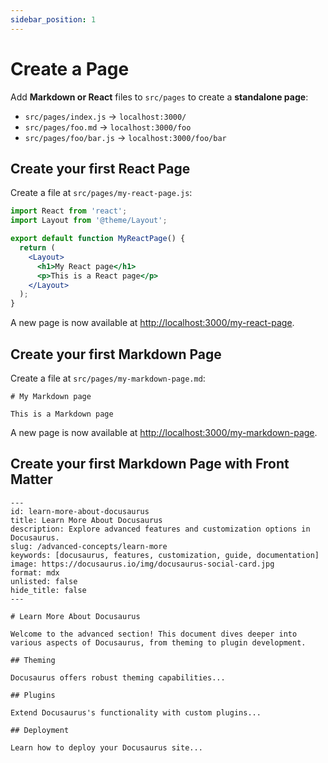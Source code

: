 ```yaml
---
sidebar_position: 1
---
```


# Create a Page

Add **Markdown or React** files to `src/pages` to create a **standalone page**:

- `src/pages/index.js` → `localhost:3000/`
- `src/pages/foo.md` → `localhost:3000/foo`
- `src/pages/foo/bar.js` → `localhost:3000/foo/bar`

## Create your first React Page

Create a file at `src/pages/my-react-page.js`:

```jsx title="src/pages/my-react-page.js"
import React from 'react';
import Layout from '@theme/Layout';

export default function MyReactPage() {
  return (
    <Layout>
      <h1>My React page</h1>
      <p>This is a React page</p>
    </Layout>
  );
}
```

A new page is now available at [http://localhost:3000/my-react-page](http://localhost:3000/my-react-page).

## Create your first Markdown Page

Create a file at `src/pages/my-markdown-page.md`:

```mdx title="src/pages/my-markdown-page.md"
# My Markdown page

This is a Markdown page
```

A new page is now available at [http://localhost:3000/my-markdown-page](http://localhost:3000/my-markdown-page).


## Create your first Markdown Page with Front Matter

```mdx title="src/pages/my-markdown-page-front-matter.md"
---
id: learn-more-about-docusaurus
title: Learn More About Docusaurus
description: Explore advanced features and customization options in Docusaurus.
slug: /advanced-concepts/learn-more
keywords: [docusaurus, features, customization, guide, documentation]
image: https://docusaurus.io/img/docusaurus-social-card.jpg
format: mdx
unlisted: false
hide_title: false
---

# Learn More About Docusaurus

Welcome to the advanced section! This document dives deeper into various aspects of Docusaurus, from theming to plugin development.

## Theming

Docusaurus offers robust theming capabilities...

## Plugins

Extend Docusaurus's functionality with custom plugins...

## Deployment

Learn how to deploy your Docusaurus site...

```
